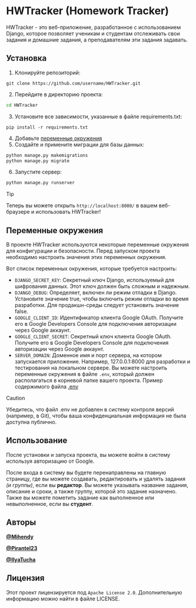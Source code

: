 # HWTracker (Homework Tracker)
HWTracker - это веб-приложение, разработанное с использованием Django, которое позволяет ученикам и студентам отслеживать свои задания и домашние задания, а преподавателям эти задания задавать.

## Установка
1. Клонируйте репозиторий:
```git
git clone https://github.com/username/HWTracker.git
```
2. Перейдите в директорию проекта:
```bash
cd HWTracker
```
3. Установите все зависимости, указанные в файле requirements.txt:
```pip
pip install -r requirements.txt
```
4. Добавьте [переменные окружения](#переменные-окружения)
5. Создайте и примените миграции для базы данных:
```bash
python manage.py makemigrations
python manage.py migrate
```
6. Запустите сервер:
```bash
python manage.py runserver
```
> [!TIP]
> Теперь вы можете открыть `http://localhost:8000/` в вашем веб-браузере и использовать HWTracker!

## Переменные окружения
В проекте HWTracker используются некоторые переменные окружения для конфигурации и безопасности. Перед запуском проекта необходимо настроить значения этих переменных окружения.

Вот список переменных окружения, которые требуется настроить:

- `DJANGO_SECRET_KEY`: Секретный ключ Django, используемый для шифрования данных. Этот ключ должен быть сложным и надежным.
- `DJANGO_DEBUG`: Определяет, включен ли режим отладки в Django. Установите значение true, чтобы включить режим отладки во время разработки. Для продакшн-среды следует установить значение false.
- `GOOGLE_CLIENT_ID`: Идентификатор клиента Google OAuth. Получите его в Google Developers Console для подключения авторизации через Google аккаунт.
- `GOOGLE_CLIENT_SECRET`: Секретный ключ клиента Google OAuth. Получите его в Google Developers Console для подключения авторизации через Google аккаунт.
- `SERVER_DOMAIN`: Доменное имя и порт сервера, на котором запускается приложение. Например, 127.0.0.1:8000 для разработки и тестирования на локальном сервере.
Вы можете настроить переменные окружения в файле `.env`, который должен располагаться в корневой папке вашего проекта. Пример содержимого файла [.env](example.env)

> [!CAUTION]
> Убедитесь, что файл .env не добавлен в систему контроля версий (например, в Git), чтобы ваша конфиденциальная информация не была доступна публично.

## Использование
После установки и запуска проекта, вы можете войти в систему используя авторизацию от Google.

После входа в систему вы будете перенаправлены на главную страницу, где вы можете создавать, редактировать и удалять задания _(и группы)_, если вы **редактор**. Вы можете указывать название задания, описание и сроки, а также группу, которой это задание назначено. Также вы можете пометить задание как выполненное или невыполненное, если вы **студент**.

## Авторы
  **[@Mihendy](https://github.com/Mihendy)**

  **[@Pirantel23](https://github.com/Pirantel23)**
  
  **[@IlyaTucha](https://github.com/IlyaTucha)**
  
## Лицензия
Этот проект лицензируется под `Apache License 2.0`. Дополнительную информацию можно найти в файле LICENSE.

